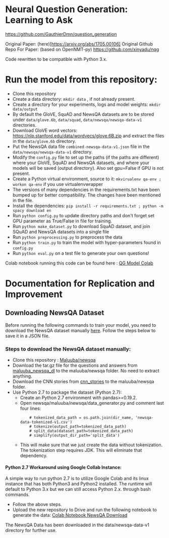 # Neural Question Generation: Learning to Ask

https://github.com/GauthierDmn/question_generation

Original Paper: (here)[https://arxiv.org/abs/1705.00106]
Original Github Repo For Paper: (based on OpenNMT-py) https://github.com/xinyadu/nqg

Code rewritten to be compatible with Python 3.x.
# Run the model from this repository:
* Clone this repository
* Create a data directory: `mkdir data` , if not already present.
* Create a directory for your experiments, logs and model weights: `mkdir data/output`
* By default the GloVE, SquAD and NewsQA datasets are to be stored under 
`data/glove.6b`, 
`data/squad`, 
`data/newsqa/newsqa-data-v1` directories.
* Download GloVE word vectors: https://nlp.stanford.edu/data/wordvecs/glove.6B.zip and extract the files in the `data/glove.6b` directory.
* Put the NewsQA data file `combined-newsqa-data-v1.json` file in the `data/newsqa/newsqa-data-v1` directory. 
* Modify the `config.py` file to set up the paths (if the paths are different) where your GloVE, SquAD and NewsQA datasets, and where your models will be saved (output directory). Also set gpu=False if GPU is not present. 
* Create a Python virtual environment, source to it: `mkvirualenv qa-env ; workon qa-env` if you use virtualenvwrapper
* The versions of many dependencies in the requirements.txt have been bumped up for better compatibility. The changes have been mentioned in the file.
* Install the dependencies: `pip install -r requirements.txt ; python -m spacy download en`
* Run `python config.py` to update directory paths and don't forget set GPU parameter as True/False in file for training.
* Run `python make_dataset.py` to download SquAD dataset, and join SQuAD and NewsQA datasets into a single file
* Run `python preprocessing.py` to preprocess the data
* Run `python train.py` to train the model with hyper-parameters found in `config.py`
* Run `python eval.py` on a test file to generate your own questions!

Colab notebook running this code can be found here : [QG Model Colab](https://colab.research.google.com/drive/1Hd4G6OMjtPrGITSwWJ2wAk0pzfLfVftu?usp=sharing)

# Documentation for Replication and Improvement
## Downloading NewsQA Dataset
Before running the following commands to train your model, you need to download the NewsQA dataset manually [here](https://github.com/Maluuba/newsqa). Follow the steps below to save it in a JSON file.

### Steps to download the NewsQA dataset manually:
* Clone this repository : [Maluuba/newsqa](https://github.com/Maluuba/newsqa)
* Download the tar.gz file for the questions and answers from [maluuba_newsqa_dl](https://msropendata.com/datasets/939b1042-6402-4697-9c15-7a28de7e1321) to the maluuba/newsqa folder. No need to extract anything.
* Download the CNN stories from [cnn_stories](http://cs.nyu.edu/~kcho/DMQA/) to the maluuba/newsqa folder.
* Use Python 2.7 to package the dataset (Python 2.7):
    * Create an Python 2.7 environment with pandas>=0.19.2.
    * Open newsqa/maluuba/newsqa/data_generator.py and comment last four lines:
      ```
          # tokenized_data_path = os.path.join(dir_name, 'newsqa-data-tokenized-v1.csv')
          # tokenize(output_path=tokenized_data_path)
          # split_data(dataset_path=tokenized_data_path)
          # simplify(output_dir_path='split_data')
      ```
    * This will make sure that we just create the data without tokenization. The tokenization step requires JDK. This will eliminate that dependency.
    

#### Python 2.7 Workaround using Google Collab Instance:
A simple way to run python 2.7 is to utilize Google Colab and its linux instance that has both Python3 and Python2 installed. 
The runtime will default to Python 3.x but we can still access Python 2.x. through bash commands. 
* Follow the above steps. 
* Upload the new repository to Drive and run the following notebook to generate the data: [Colab Notebook NewsQA Download](https://colab.research.google.com/drive/1KVKnLXeicWt1qYzBoblqak-ZM6EQ6l-b?usp=sharing)

The NewsQA Data has been downloaded in the data/newsqa-data-v1 directory for further use.
